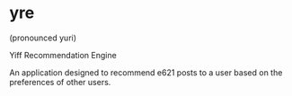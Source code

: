 # yre
(pronounced yuri)

Yiff Recommendation Engine

An application designed to recommend e621 posts to a user based on the preferences of other users.
